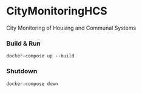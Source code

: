 # CityMonitoringHCS

City Monitoring of Housing and Communal Systems

### Build & Run
```commandline
docker-compose up --build
```

### Shutdown
```commandline
docker-compose down 
```
